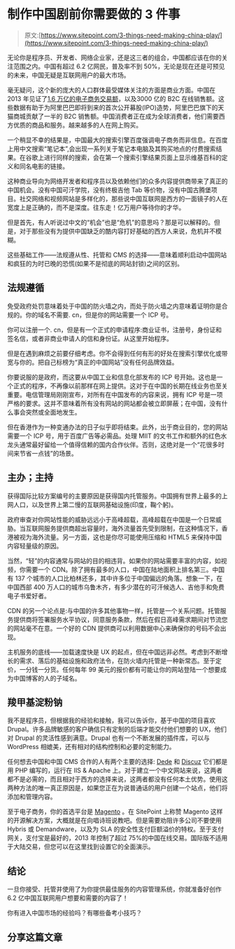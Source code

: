 # 制作中国剧前你需要做的 3 件事

> 原文:[https://www.sitepoint.com/3-things-need-making-china-play/](https://www.sitepoint.com/3-things-need-making-china-play/)

无论你是程序员、开发者、网络企业家，还是这三者的组合，中国都应该在你的关注范围之内。中国有超过 6.2 亿网民，普及率不到 50%，无论是现在还是可预见的未来，中国无疑是互联网用户的最大市场。

毫无疑问，这个新的庞大的人口群体最受媒体关注的方面是商业方面。中国在 2013 年见证了[1.6 万亿的电子商务交易额](http://www.thechinaperspective.com/articles/china-consumer-retail-weekly-e-commerce-transaction-value-jumps-30-in-2013-10711/)，以及3000 亿的 B2C 在线销售额。这些数据有助于为阿里巴巴即将到来的首次公开募股(IPO)造势，阿里巴巴旗下的天猫商城贡献了一半的 B2C 销售额。中国消费者正在成为全球消费者，他们需要西方优质的商品和服务。越来越多的人在网上购买。

一个稍显不幸的结果是，中国最大的搜索引擎百度强调电子商务而非信息。在百度上用中文搜索“笔记本”,会出现一系列关于笔记本电脑及其购买地点的付费搜索结果。在谷歌上进行同样的搜索，会在第一个搜索引擎结果页面上显示维基百科的定义和同名电影的链接。

这种商业导向为网络开发者和程序员以及依赖他们的众多内容提供商带来了真正的中国机会。没有中国可汗学院，没有终极吉他 Tab 等价物，没有中国古腾堡项目。社交网络和视频网站是多样化的，那些说中国互联网是西方的一面镜子的人在宽度上是正确的，而不是深度。往东走！亿万用户等待你的才华。

但是首先，有人听说过中文的“机会”也是“危机”的意思吗？那是可以解释的。但是，对于那些没有为提供中国缺乏的酷内容打好基础的西方人来说，危机并不模糊。

这些基础工作——法规遵从性、托管和 CMS 的选择——意味着顺利启动中国网站和疯狂的为时已晚的恐慌(如果不是彻底的网站封锁)之间的区别。

## 法规遵循

免受政府处罚意味着处于中国的防火墙之内，而处于防火墙之内意味着证明你是合规的。你的域名不需要. cn，但是你的网站需要一个 ICP 号。

你可以注册一个. cn，但是有一个正式的申请程序:商业证书，注册号，身份证和签名信，或者非商业申请人的信和身份证。从这里开始程序。

但是在遇到麻烦之前要仔细考虑。你不会得到任何有形的好处在搜索引擎优化或带宽与你的。把自己标榜为“真正的中国网站”没有任何品牌效益。

你要说服的是政府，而这要从中国工业和信息化部发布的 ICP 号开始。这也是一个正式的程序，不再像以前那样在网上提供。这对于在中国的长期在线业务也至关重要。电信管理局刚刚宣布，对所有在中国发布的内容来说，拥有 ICP 号是一项严格的要求。这并不意味着所有没有网站的网站都会被立即屏蔽；在中国，没有什么事会突然或全面地发生。

但在香港作为一种变通办法的日子似乎即将结束。此外，出于商业目的，您的网站需要一个 ICP 号，用于百度广告等必需品。处理 MIIT 的文书工作和额外的红色水龙头通常最好留给一个值得信赖的国内合作伙伴。否则，这绝对是一个“花很多时间来节省一点钱”的场景。

## 主办；主持

获得国际比较方案编号的主要原因是获得国内托管服务。中国拥有世界上最多的上网人口，以及世界上第二慢的互联网基础设施(印度，鞠个躬)。

政府审查对你网站性能的威胁远远小于高峰超载，高峰超载在中国是一个日常威胁。当互联网服务提供商超出容量时，海外流量首先受到限制，在这种情况下，香港被视为海外流量。另一方面，这也是你尽可能使用压缩和 HTML5 来保持中国内容轻量级的原因。

当然，“轻”的内容通常与网站的目的相违背。如果你的网站需要丰富的内容，如视频，你需要一个 CDN。除了拥有最多的人口，中国在陆地面积上排名第三。中国有 137 个城市的人口比柏林还多，其中许多位于中国偏远的角落。想象一下，在中国西部 400 万人口的城市乌鲁木齐，有多少潜在的可汗候选人、吉他手和免费电子书爱好者。

CDN 的另一个论点是:与中国的许多其他事物一样，托管是一个关系问题。托管服务提供商将签署服务水平协议，同意服务条款，然后在假日高峰需求期间对节流您的网站毫不在意。一个好的 CDN 提供商可以利用数据中心来确保你的号码不会出现。

主机服务的底线——加载速度快是 UX 的起点，但在中国远非必然。考虑到不断增长的需求、落后的基础设施和政府法令，在防火墙内托管是一种新常态。至于定价，一分钱一分货。任何每年 99 美元的报价都有可能让你的网站登陆一个想要成为中国博客的人的子域名。

## 羧甲基淀粉钠

我不是程序员，但根据我的经验和接触，我可以告诉你，基于中国的项目喜欢 Drupal。许多品牌敏感的客户确信只有定制的后端才能交付他们想要的 UX，他们对 Drupal 的灵活性感到满意。Drupal 也有一个不断发展的插件库，可以与 WordPress 相媲美，还有相对的结构控制和必要的定制能力。

任何想去中国和中国 CMS 合作的人有两个主要的选择: [Dede](http://www.dedecms.com/) 和 [Discuz](https://www.discuz.net/) 它们都是用 PHP 编写的，运行在 IIS & Apache 上。对于建立一个中文网站来说，这两者都不是必需的，而且相对于西方的选择来说，这两者都没有任何本土优势。使用这两种方法的唯一真正原因是，如果您正在为说普通话的用户创建一个站点，他们将添加和管理内容。

至于电子商务，你的首选平台是 [Magento](http://magento.com/) 。在 SitePoint 上称赞 Magento 这样的开源解决方案，大概就是在向唱诗班说教吧。但是需要劝阻许多公司不要使用 Hybris 或 Demandware，以及为 SLA 的安全性支付巨额溢价的特权。至于支付网关，支付宝是最好的，2013 年控制了超过 75%的中国在线交易。国际版不适用于大陆交易，但您可以在这里找到设置它的全面演示。

## 结论

一旦你接受、托管并使用了为你提供最佳服务的内容管理系统，你就准备好创作 6.2 亿中国互联网用户想要和需要的内容了！

你有进入中国市场的经验吗？有哪些备考小技巧？

## 分享这篇文章